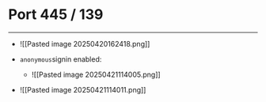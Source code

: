 # Port 445  / 139
---
- ![[Pasted image 20250420162418.png]]

- `anonymous`signin enabled:
	- ![[Pasted image 20250421114005.png]]
- ![[Pasted image 20250421114011.png]]